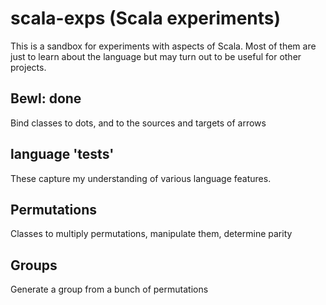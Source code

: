 # scala-exps (Scala experiments)

This is a sandbox for experiments with aspects of Scala.
Most of them are just to learn about the language but may turn
out to be useful for other projects.

## Bewl: done
Bind classes to dots, and to the sources and targets of arrows

## language 'tests'

These capture my understanding of various language features.

## Permutations

Classes to multiply permutations, manipulate them, determine parity

## Groups

Generate a group from a bunch of permutations


